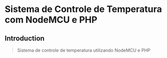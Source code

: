 # Sistema de Controle de Temperatura com NodeMCU e PHP

## Introduction

> Sistema de controle de temperatura utilizando NodeMCU e PHP